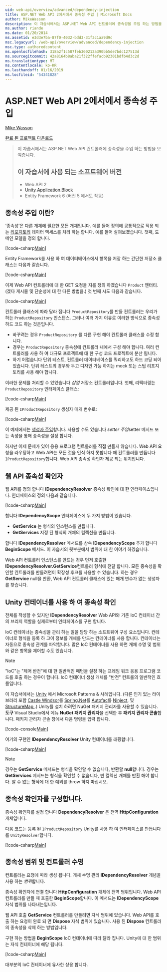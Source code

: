 ```yaml
---
uid: web-api/overview/advanced/dependency-injection
title: ASP.NET Web API 2에서에서 종속성 주입 | Microsoft Docs
author: MikeWasson
description: 이 자습서에서는 ASP.NET Web API 컨트롤러에 종속성을 주입 하는 방법을 보여줍니다. 자습서 웹 API 2 Unity Application Block에 사용 되는 소프트웨어 버전 중...
ms.author: riande
ms.date: 01/20/2014
ms.assetid: e3d3e7ba-87f0-4032-bdd3-31f3c1aa9d9c
msc.legacyurl: /web-api/overview/advanced/dependency-injection
msc.type: authoredcontent
ms.openlocfilehash: 318a2f1c587feb360212a390bb5de7bdc127513d
ms.sourcegitcommit: 42a8164b8aba21f322ffefacb92301bdfb4d3c2d
ms.translationtype: MT
ms.contentlocale: ko-KR
ms.lasthandoff: 01/16/2019
ms.locfileid: "54341828"
---
```

<a name="dependency-injection-in-aspnet-web-api-2"></a>ASP.NET Web API 2에서에서 종속성 주입
====================
[Mike Wasson](https://github.com/MikeWasson)

[완료 된 프로젝트 다운로드](http://code.msdn.microsoft.com/ASP-NET-Web-API-Tutorial-468ee148)

> 이 자습서에서는 ASP.NET Web API 컨트롤러에 종속성을 주입 하는 방법을 보여줍니다.
> 
> ## <a name="software-versions-used-in-the-tutorial"></a>이 자습서에 사용 되는 소프트웨어 버전
> 
> 
> - Web API 2
> - [Unity Application Block](https://www.nuget.org/packages/Unity/)
> - Entity Framework 6 (버전 5 에서도 작동)


## <a name="what-is-dependency-injection"></a>종속성 주입 이란?

‘종속성’은 다른 개체에 필요한 모든 개체입니다. 예를 들어 정의에 공통적으로 적용 되는 [리포지토리](http://martinfowler.com/eaaCatalog/repository.html) 데이터 액세스를 처리 하는 합니다. 예를 들어 살펴보겠습니다. 첫째, 도메인 모델을 정의 합니다.

[!code-csharp[Main](dependency-injection/samples/sample1.cs)]

Entity Framework를 사용 하 여 데이터베이스에서 항목을 저장 하는 간단한 저장소 클래스는 다음과 같습니다.

[!code-csharp[Main](dependency-injection/samples/sample2.cs)]

이제 Web API 컨트롤러에 대 한 GET 요청을 지를 정의 하겠습니다 `Product` 엔터티. (겠다 게시물 및 단순성에 대 한 다른 방법을.) 첫 번째 시도 다음과 같습니다.

[!code-csharp[Main](dependency-injection/samples/sample3.cs)]

컨트롤러 클래스에 따라 달라 집니다 `ProductRepository`를 만들 컨트롤러는 우리가 하는 `ProductRepository` 인스턴스. 그러나 여러 가지 이유로 이러한 방식으로 종속성 하드 코드 하는 것은입니다.

- 바꾸려는 경우 `ProductRepository` 를 다른 구현 해야 컨트롤러 클래스를 수정 합니다.
- 경우는 `ProductRepository` 종속성에 컨트롤러 내에서 구성 해야 합니다. 여러 컨트롤러를 사용 하 여 대규모 프로젝트에 대 한 구성 코드 프로젝트에 분산 됩니다.
- 하기 어렵습니다 단위 테스트, 컨트롤러 데이터베이스를 쿼리하고도 하드 코딩 되어 있습니다. 단위 테스트의 경우와 두고 디자인 가능 하지는 mock 또는 스텁 리포지토리를 사용 해야 합니다.

이러한 문제를 처리할 수 있었습니다 *삽입* 저장소 컨트롤러입니다. 첫째, 리팩터링는 `ProductRepository` 인터페이스 클래스:

[!code-csharp[Main](dependency-injection/samples/sample4.cs)]

제공 된 `IProductRepository` 생성자 매개 변수로:

[!code-csharp[Main](dependency-injection/samples/sample5.cs)]

이 예제에서는 [생성자 주입](http://www.martinfowler.com/articles/injection.html#FormsOfDependencyInjection)합니다. 사용할 수도 있습니다 *setter 주입*setter 메서드 또는 속성을 통해 종속성을 설정 합니다.

하지만 이제 문제가 있어 응용 프로그램 컨트롤러를 직접 만들지 않습니다. Web API 요청을 라우팅하고 Web API는 모든 것을 인식 하지 못합니다 때 컨트롤러를 만듭니다 `IProductRepository`합니다. Web API 종속성 확인자 제공 되는 위치입니다.

## <a name="the-web-api-dependency-resolver"></a>웹 API 종속성 확인자

웹 API를 정의 합니다 **IDependencyResolver** 종속성 확인에 대 한 인터페이스입니다. 인터페이스의 정의 다음과 같습니다.

[!code-csharp[Main](dependency-injection/samples/sample6.cs)]

합니다 **IDependencyScope** 인터페이스에 두 가지 방법이 있습니다.

- **GetService** 는 형식의 인스턴스를 만듭니다.
- **GetServices** 지정 된 형식의 개체의 컬렉션을 만듭니다.

합니다 **IDependencyResolver** 메서드를 상속 **IDependencyScope** 추가 합니다 **BeginScope** 메서드. 이 자습서의 뒷부분에서 범위에 대 한 이야기 하겠습니다.

Web API 컨트롤러 인스턴스를 만드는 경우 먼저 호출한 **IDependencyResolver.GetService**컨트롤러 형식에 전달 합니다. 모든 종속성을 확인할 컨트롤러를 만들려면이 확장성 후크를 사용할 수 있습니다. 하는 경우 **GetService** null을 반환, Web API 컨트롤러 클래스에 있는 매개 변수가 없는 생성자를 찾습니다.

## <a name="dependency-resolution-with-the-unity-container"></a>Unity 컨테이너를 사용 하 여 종속성 확인

전체를 작성할 수 있지만 **IDependencyResolver** Web API와 기존 IoC 컨테이너 간의 브리지 역할을 실제로부터 인터페이스를 구현 합니다.

IoC 컨테이너는 종속성을 관리 하는 일을 담당 하는 소프트웨어 구성 요소입니다. 컨테이너로 형식을 등록 하 고이 정보를 개체를 만드는 컨테이너를 사용 합니다. 컨테이너는 자동으로 종속성 관계를 파악합니다. 많은 IoC 컨테이너를 사용 하면 개체 수명 및 범위와 같은 항목을 제어할 수도 있습니다.

> [!NOTE]
> "IoC"는 "제어 반전"에 대 한 일반적인 패턴을 설정 하는 프레임 워크 응용 프로그램 코드를 호출 하는 경우이 합니다. IoC 컨테이너 생성 개체를 "반전" 컨트롤의 일반적인 흐름입니다.


이 자습서에서는 [Unity](https://msdn.microsoft.com/library/ff647202.aspx) 에서 Microsoft Patterns &amp; 사례입니다. (다른 인기 있는 라이브러리 포함 [Castle Windsor](http://www.castleproject.org/)를 [Spring.Net](http://www.springframework.net/)를 [Autofac](https://code.google.com/p/autofac/)를 [Ninject](http://www.ninject.org/), 및 [StructureMap ](http://structuremap.github.io/documentation/).) Unity를 설치 하려면 NuGet 패키지 관리자를 사용할 수 있습니다. **도구** Visual Studio에서 메뉴 **NuGet 패키지 관리자**을 선택한 후 **패키지 관리자 콘솔**합니다. 패키지 관리자 콘솔 창에서 다음 명령을 입력 합니다.

[!code-console[Main](dependency-injection/samples/sample7.cmd)]

여기의 구현인 **IDependencyResolver** Unity 컨테이너를 래핑합니다.

[!code-csharp[Main](dependency-injection/samples/sample8.cs)]

> [!NOTE]
> 경우는 **GetService** 메서드는 형식을 확인할 수 없습니다, 반환할 **null**합니다. 경우는 **GetServices** 메서드는 형식을 확인할 수 없습니다, 빈 컬렉션 개체를 반환 해야 합니다. 알 수 없는 형식에 대 한 예외를 throw 하지 마십시오.


## <a name="configuring-the-dependency-resolver"></a>종속성 확인자를 구성합니다.

종속성 확인자를 설정 합니다 **DependencyResolver** 은 전역 **HttpConfiguration** 개체입니다.

다음 코드는 등록 된 `IProductRepository` Unity를 사용 하 여 인터페이스를 만듭니다를 `UnityResolver`합니다.

[!code-csharp[Main](dependency-injection/samples/sample9.cs)]

## <a name="dependency-scope-and-controller-lifetime"></a>종속성 범위 및 컨트롤러 수명

컨트롤러는 요청에 따라 생성 됩니다. 개체 수명 관리 **IDependencyResolver** 개념을 사용 하는 *범위*합니다.

종속성 확인자에 연결 합니다 **HttpConfiguration** 개체에 전역 범위입니다. Web API 컨트롤러를 만들 때 호출한 **BeginScope**합니다. 이 메서드는 **IDependencyScope** 자식 범위를 나타내는입니다.

웹 API 호출 **GetService** 컨트롤러를 만들려면 자식 범위에 있습니다. Web API를 호출 하는 요청이 완료 되 면 **Dispose** 자식 범위에 있습니다. 사용 된 **Dispose** 컨트롤러의 종속성을 삭제 하는 방법입니다.

구현 하는 방법을 **BeginScope** IoC 컨테이너에 따라 달라 집니다. Unity에 대 한 범위는 자식 컨테이너에 해당 됩니다.

[!code-csharp[Main](dependency-injection/samples/sample10.cs)]

대부분의 IoC 컨테이너에 유사한 상응 합니다.
